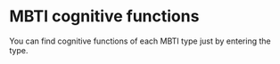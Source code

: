# MBTI cognitive functions
You can find cognitive functions of each MBTI type just by entering the type.

